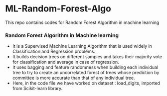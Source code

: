 # ML-Random-Forest-Algo
This repo contains codes for Random Forest Algorithm in machine learning


### Random Forest Algorithm in Machine learning  
* It is a Supervised Machine Learning Algorithm that is used widely in Classification and Regression problems.  
* It builds decision trees on different samples and takes their majority vote for classification and average in case of regression.  
*  It uses bagging and feature randomness when building each individual tree to try to create an uncorrelated forest of trees whose prediction by committee is more accurate than that of any individual tree.  
* Here, in the code file we have worked on dataset : load_digits, imported from Scikit-learn library.
